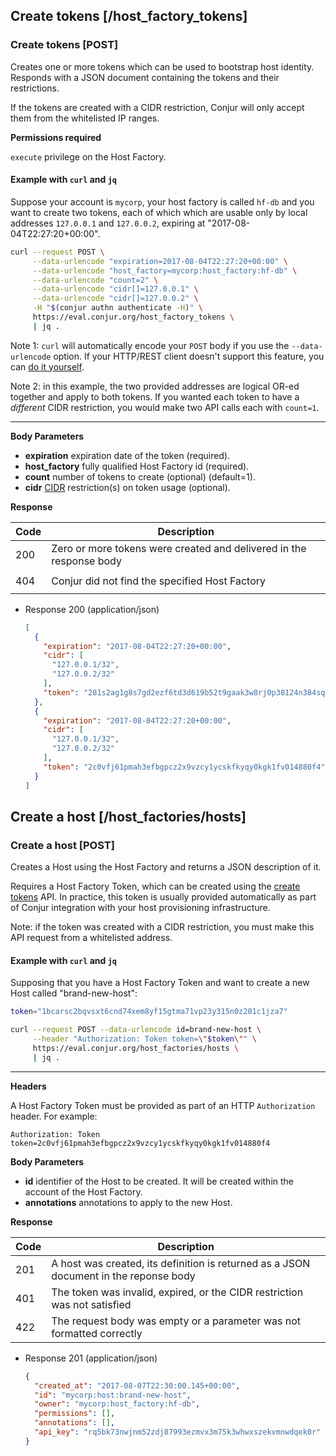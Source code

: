 ## Create tokens [/host_factory_tokens]

### Create tokens [POST]

Creates one or more tokens which can be used to bootstrap host identity.
Responds with a JSON document containing the tokens and their restrictions.

If the tokens are created with a CIDR restriction, Conjur will only accept them
from the whitelisted IP ranges.

**Permissions required**

`execute` privilege on the Host Factory.

#### Example with `curl` and `jq`

Suppose your account is `mycorp`, your host factory is called `hf-db` and you
want to create two tokens, each of which which are usable only by local
addresses `127.0.0.1` and `127.0.0.2`, expiring at "2017-08-04T22:27:20+00:00".

```bash
curl --request POST \
     --data-urlencode "expiration=2017-08-04T22:27:20+00:00" \
     --data-urlencode "host_factory=mycorp:host_factory:hf-db" \
     --data-urlencode "count=2" \
     --data-urlencode "cidr[]=127.0.0.1" \
     --data-urlencode "cidr[]=127.0.0.2" \
     -H "$(conjur authn authenticate -H)" \
     https://eval.conjur.org/host_factory_tokens \
     | jq .
```

Note 1: `curl` will automatically encode your `POST` body if you use the
`--data-urlencode` option. If your HTTP/REST client doesn't support this
feature, you can [do it yourself][mdn-urlencode].

Note 2: in this example, the two provided addresses are logical OR-ed together
and apply to both tokens. If you wanted each token to have a *different* CIDR
restriction, you would make two API calls each with `count=1`.

[mdn-urlencode]: https://developer.mozilla.org/en-US/docs/Glossary/percent-encoding

---

**Body Parameters**

* **expiration** expiration date of the token (required).
* **host_factory** fully qualified Host Factory id (required).
* **count** number of tokens to create (optional) (default=1).
* **cidr** [CIDR][cidr] restriction(s) on token usage (optional). 

[cidr]: https://en.wikipedia.org/wiki/Classless_Inter-Domain_Routing

**Response**

| Code | Description                                                         |
|------|---------------------------------------------------------------------|
| 200  | Zero or more tokens were created and delivered in the response body |
|<!-- include(partials/http_403.md) -->|
| 404  | Conjur did not find the specified Host Factory                      |
|<!-- include(partials/http_422.md) -->|

+ Response 200 (application/json)

    ```json
    [
      {
        "expiration": "2017-08-04T22:27:20+00:00",
        "cidr": [
          "127.0.0.1/32",
          "127.0.0.2/32"
        ],
        "token": "281s2ag1g8s7gd2ezf6td3d619b52t9gaak3w8rj0p38124n384sq7x"
      },
      {
        "expiration": "2017-08-04T22:27:20+00:00",
        "cidr": [
          "127.0.0.1/32",
          "127.0.0.2/32"
        ],
        "token": "2c0vfj61pmah3efbgpcz2x9vzcy1ycskfkyqy0kgk1fv014880f4"
      }
    ]
    ```

## Create a host [/host_factories/hosts]

### Create a host [POST]

Creates a Host using the Host Factory and returns a JSON description of it.

Requires a Host Factory Token, which can be created using
the [create tokens][hf-tokens] API. In practice, this token is usually
provided automatically as part of Conjur integration with your host
provisioning infrastructure.

Note: if the token was created with a CIDR restriction, you must make this API
request from a whitelisted address.

[hf-tokens]: #host-factory-create-tokens-post
[puppet-integration]: https://forge.puppet.com/conjur/conjur

#### Example with `curl` and `jq`

Supposing that you have a Host Factory Token and want to create a new Host
called "brand-new-host":

```bash
token="1bcarsc2bqvsxt6cnd74xem8yf15gtma71vp23y315n0z201c1jza7"

curl --request POST --data-urlencode id=brand-new-host \
     --header "Authorization: Token token=\"$token\"" \
     https://eval.conjur.org/host_factories/hosts \
     | jq .
```

---

**Headers**

A Host Factory Token must be provided as part of an HTTP
`Authorization` header. For example:

`Authorization: Token token=2c0vfj61pmah3efbgpcz2x9vzcy1ycskfkyqy0kgk1fv014880f4`

**Body Parameters**

* **id** identifier of the Host to be created. It will be created within the account of the Host Factory.
* **annotations** annotations to apply to the new Host.

**Response**

| Code | Description                                                                           |
|------|---------------------------------------------------------------------------------------|
|  201 | A host was created, its definition is returned as a JSON document in the reponse body |
|  401 | The token was invalid, expired, or the CIDR restriction was not satisfied   |
|  422 | The request body was empty or a parameter was not formatted correctly                              |

+ Response 201 (application/json)

    ```json
    {
      "created_at": "2017-08-07T22:30:00.145+00:00",
      "id": "mycorp:host:brand-new-host",
      "owner": "mycorp:host_factory:hf-db",
      "permissions": [],
      "annotations": [],
      "api_key": "rq5bk73nwjnm52zdj87993ezmvx3m75k3whwxszekvmnwdqek0r"
    }
    ```
